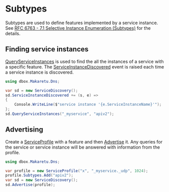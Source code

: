 ﻿# Subtypes

Subtypes are used to define features implemented by a service instance. See
[RFC 6763 - 7.1 Selective Instance Enumeration (Subtypes)](https://tools.ietf.org/html/rfc6763#section-7.1) for the details. 


## Finding service instances

[QueryServiceInstances](xref:Makaretu.Dns.ServiceDiscovery.QueryServiceInstances*) is used to find the
all the instances of a service with a specific feature. 
The [ServiceInstanceDiscovered](xref:Makaretu.Dns.ServiceDiscovery.ServiceInstanceDiscovered) event is raised 
each time a service instance is discovered.

```csharp
using dbox.Makaretu.Dns;

var sd = new ServiceDiscovery();
sd.ServiceInstanceDiscovered += (s, e) =>
{
    Console.WriteLine($"service instance '{e.ServiceInstanceName}'");
};
sd.QueryServiceInstances("_myservice", "apiv2");
```

## Advertising

Create a [ServiceProfile](xref:Makaretu.Dns.ServiceProfile) with a feature
and then [Advertise](xref:Makaretu.Dns.ServiceDiscovery.Advertise*) it.  Any queries for the service or 
service instance will be answered with information from the profile.

```csharp
using dbox.Makaretu.Dns;

var profile = new ServiceProfile("x", "_myservice._udp", 1024);
profile.Subtypes.Add("apiv2");
var sd = new ServiceDiscovery();
sd.Advertise(profile);
```